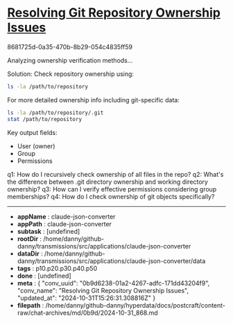 # [Resolving Git Repository Ownership Issues](https://claude.ai/chat/0b9d6238-01a2-4267-adfc-171dd43204f9)

8681725d-0a35-470b-8b29-054c4835ff59

 Analyzing ownership verification methods...

Solution:
Check repository ownership using:
```bash
ls -la /path/to/repository
```
For more detailed ownership info including git-specific data:
```bash
ls -la /path/to/repository/.git
stat /path/to/repository
```

Key output fields:
- User (owner)
- Group
- Permissions

q1: How do I recursively check ownership of all files in the repo?
q2: What's the difference between .git directory ownership and working directory ownership?
q3: How can I verify effective permissions considering group memberships?
q4: How do I check ownership of git objects specifically?

---

* **appName** : claude-json-converter
* **appPath** : claude-json-converter
* **subtask** : [undefined]
* **rootDir** : /home/danny/github-danny/transmissions/src/applications/claude-json-converter
* **dataDir** : /home/danny/github-danny/transmissions/src/applications/claude-json-converter/data
* **tags** : p10.p20.p30.p40.p50
* **done** : [undefined]
* **meta** : {
  "conv_uuid": "0b9d6238-01a2-4267-adfc-171dd43204f9",
  "conv_name": "Resolving Git Repository Ownership Issues",
  "updated_at": "2024-10-31T15:26:31.308816Z"
}
* **filepath** : /home/danny/github-danny/hyperdata/docs/postcraft/content-raw/chat-archives/md/0b9d/2024-10-31_868.md